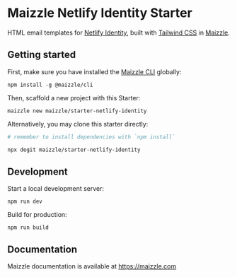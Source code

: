 # Maizzle Netlify Identity Starter

HTML email templates for [Netlify Identity](https://www.netlify.com/docs/identity/), built with [Tailwind CSS](https://tailwindcss.com/) in [Maizzle](https://maizzle.com).

## Getting started

First, make sure you have installed the [Maizzle CLI](https://maizzle.com/docs/installation/#install-the-cli-globally) globally:

```
npm install -g @maizzle/cli
```

Then, scaffold a new project with this Starter:

```
maizzle new maizzle/starter-netlify-identity
```

Alternatively, you may clone this starter directly:

```bash
# remember to install dependencies with `npm install`

npx degit maizzle/starter-netlify-identity
```

## Development

Start a local development server:

```
npm run dev
```

Build for production:

```
npm run build
```

## Documentation

Maizzle documentation is available at https://maizzle.com
